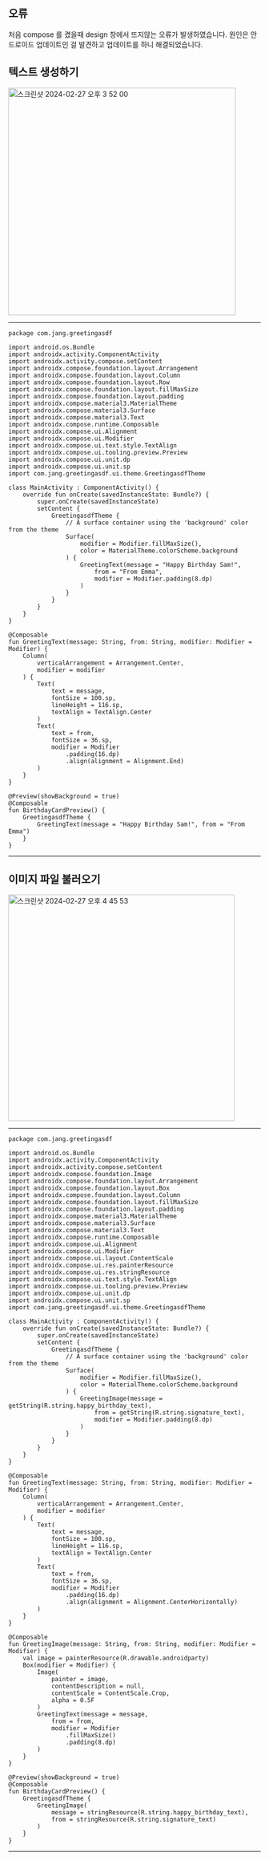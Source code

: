 
## 오류 

처음 compose 를 켰을때 design 창에서 뜨지않는 오류가 발생하였습니다. 원인은 안드로이드 업데이트인 걸 발견하고 업데이트를 하니 해결되었습니다.

## 텍스트 생성하기

<img width="454" alt="스크린샷 2024-02-27 오후 3 52 00" src="https://github.com/giyoungjang/kotlin-study/assets/126555597/4d8cf500-7f3e-474c-8b4e-7285e44dd03d">

---

    package com.jang.greetingasdf
    
    import android.os.Bundle
    import androidx.activity.ComponentActivity
    import androidx.activity.compose.setContent
    import androidx.compose.foundation.layout.Arrangement
    import androidx.compose.foundation.layout.Column
    import androidx.compose.foundation.layout.Row
    import androidx.compose.foundation.layout.fillMaxSize
    import androidx.compose.foundation.layout.padding
    import androidx.compose.material3.MaterialTheme
    import androidx.compose.material3.Surface
    import androidx.compose.material3.Text
    import androidx.compose.runtime.Composable
    import androidx.compose.ui.Alignment
    import androidx.compose.ui.Modifier
    import androidx.compose.ui.text.style.TextAlign
    import androidx.compose.ui.tooling.preview.Preview
    import androidx.compose.ui.unit.dp
    import androidx.compose.ui.unit.sp
    import com.jang.greetingasdf.ui.theme.GreetingasdfTheme
    
    class MainActivity : ComponentActivity() {
        override fun onCreate(savedInstanceState: Bundle?) {
            super.onCreate(savedInstanceState)
            setContent {
                GreetingasdfTheme {
                    // A surface container using the 'background' color from the theme
                    Surface(
                        modifier = Modifier.fillMaxSize(),
                        color = MaterialTheme.colorScheme.background
                    ) {
                        GreetingText(message = "Happy Birthday Sam!",
                            from = "From Emma",
                            modifier = Modifier.padding(8.dp)
                        )
                    }
                }
            }
        }
    }
    
    @Composable
    fun GreetingText(message: String, from: String, modifier: Modifier = Modifier) {
        Column(
            verticalArrangement = Arrangement.Center,
            modifier = modifier
        ) {
            Text(
                text = message,
                fontSize = 100.sp,
                lineHeight = 116.sp,
                textAlign = TextAlign.Center
            )
            Text(
                text = from,
                fontSize = 36.sp,
                modifier = Modifier
                    .padding(16.dp)
                    .align(alignment = Alignment.End)
            )
        }
    }
    
    @Preview(showBackground = true)
    @Composable
    fun BirthdayCardPreview() {
        GreetingasdfTheme {
            GreetingText(message = "Happy Birthday Sam!", from = "From Emma")
        }
    }

---

## 이미지 파일 불러오기

<img width="452" alt="스크린샷 2024-02-27 오후 4 45 53" src="https://github.com/giyoungjang/kotlin-study/assets/126555597/83f35649-2f42-42b5-8e14-47a798fcb581">

---

    package com.jang.greetingasdf
    
    import android.os.Bundle
    import androidx.activity.ComponentActivity
    import androidx.activity.compose.setContent
    import androidx.compose.foundation.Image
    import androidx.compose.foundation.layout.Arrangement
    import androidx.compose.foundation.layout.Box
    import androidx.compose.foundation.layout.Column
    import androidx.compose.foundation.layout.fillMaxSize
    import androidx.compose.foundation.layout.padding
    import androidx.compose.material3.MaterialTheme
    import androidx.compose.material3.Surface
    import androidx.compose.material3.Text
    import androidx.compose.runtime.Composable
    import androidx.compose.ui.Alignment
    import androidx.compose.ui.Modifier
    import androidx.compose.ui.layout.ContentScale
    import androidx.compose.ui.res.painterResource
    import androidx.compose.ui.res.stringResource
    import androidx.compose.ui.text.style.TextAlign
    import androidx.compose.ui.tooling.preview.Preview
    import androidx.compose.ui.unit.dp
    import androidx.compose.ui.unit.sp
    import com.jang.greetingasdf.ui.theme.GreetingasdfTheme
    
    class MainActivity : ComponentActivity() {
        override fun onCreate(savedInstanceState: Bundle?) {
            super.onCreate(savedInstanceState)
            setContent {
                GreetingasdfTheme {
                    // A surface container using the 'background' color from the theme
                    Surface(
                        modifier = Modifier.fillMaxSize(),
                        color = MaterialTheme.colorScheme.background
                    ) {
                        GreetingImage(message = getString(R.string.happy_birthday_text),
                            from = getString(R.string.signature_text),
                            modifier = Modifier.padding(8.dp)
                        )
                    }
                }
            }
        }
    }
    
    @Composable
    fun GreetingText(message: String, from: String, modifier: Modifier = Modifier) {
        Column(
            verticalArrangement = Arrangement.Center,
            modifier = modifier
        ) {
            Text(
                text = message,
                fontSize = 100.sp,
                lineHeight = 116.sp,
                textAlign = TextAlign.Center
            )
            Text(
                text = from,
                fontSize = 36.sp,
                modifier = Modifier
                    .padding(16.dp)
                    .align(alignment = Alignment.CenterHorizontally)
            )
        }
    }
    
    @Composable
    fun GreetingImage(message: String, from: String, modifier: Modifier = Modifier) {
        val image = painterResource(R.drawable.androidparty)
        Box(modifier = Modifier) {
            Image(
                painter = image,
                contentDescription = null,
                contentScale = ContentScale.Crop,
                alpha = 0.5F
            )
            GreetingText(message = message,
                from = from,
                modifier = Modifier
                    .fillMaxSize()
                    .padding(8.dp)
            )
        }
    }
    
    @Preview(showBackground = true)
    @Composable
    fun BirthdayCardPreview() {
        GreetingasdfTheme {
            GreetingImage(
                message = stringResource(R.string.happy_birthday_text),
                from = stringResource(R.string.signature_text)
            )
        }
    }

---











